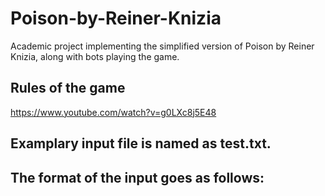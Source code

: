 # Poison-by-Reiner-Knizia
Academic project implementing the simplified version of Poison by Reiner Knizia, along with bots playing the game.
## Rules of the game
https://www.youtube.com/watch?v=g0LXc8j5E48
## Examplary input file is named as test.txt.
The format of the input goes as follows:
- 
